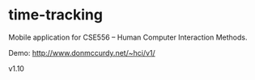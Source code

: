time-tracking
=============

Mobile application for CSE556 – Human Computer Interaction Methods.

Demo: http://www.donmccurdy.net/~hci/v1/

v1.10
